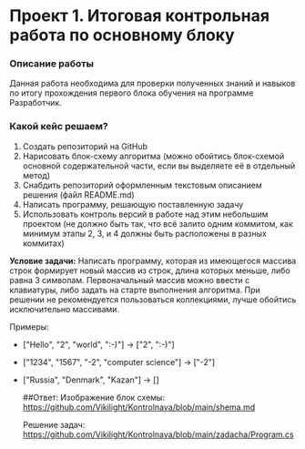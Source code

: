 # Проект 1. Итоговая контрольная работа по основному блоку

### Описание работы
Данная работа необходима для проверки полученных знаний и навыков по итогу прохождения первого блока обучения на программе Разработчик. 

### Какой кейс решаем?
1. Создать репозиторий на GitHub
2. Нарисовать блок-схему алгоритма (можно обойтись блок-схемой основной содержательной части, если вы выделяете её в отдельный метод)
3. Снабдить репозиторий оформленным текстовым описанием решения (файл README.md)
4. Написать программу, решающую поставленную задачу
5. Использовать контроль версий в работе над этим небольшим проектом (не должно быть так, что всё залито одним коммитом, как минимум этапы 2, 3, и 4 должны быть расположены в разных коммитах)

**Условие задачи:**
Написать программу, которая из имеющегося массива строк формирует новый массив из строк, длина которых меньше, либо равна 3 символам. Первоначальный массив можно ввести с клавиатуры, либо задать на старте выполнения алгоритма. При решении не рекомендуется пользоваться коллекциями, лучше обойтись исключительно массивами.

Примеры:
* ["Hello", "2", "world", ":-)"] → ["2", ":-)"]
* ["1234", "1567", "-2", "computer science"] → ["-2"]
* ["Russia", "Denmark", "Kazan"] → []

  ##Ответ:
  Изображение блок схемы:
  https://github.com/Vikilight/Kontrolnaya/blob/main/shema.md
  
  Решение задач: https://github.com/Vikilight/Kontrolnaya/blob/main/zadacha/Program.cs
  
  
